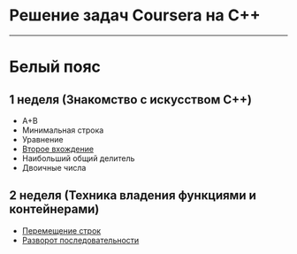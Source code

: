 # Решение задач Coursera на C++

-----------------------------

# Белый пояс

## 1 неделя (Знакомство с искусством C++)
- A+B
- Минимальная строка
- Уравнение
- [Второе вхождение](second_occurrence.cpp)
- Наибольший общий делитель
- Двоичные числа

## 2 неделя (Техника владения функциями и контейнерами)
- [Перемещение строк](move_strings.cpp)
- [Разворот последовательности](reverse_vector.cpp)

